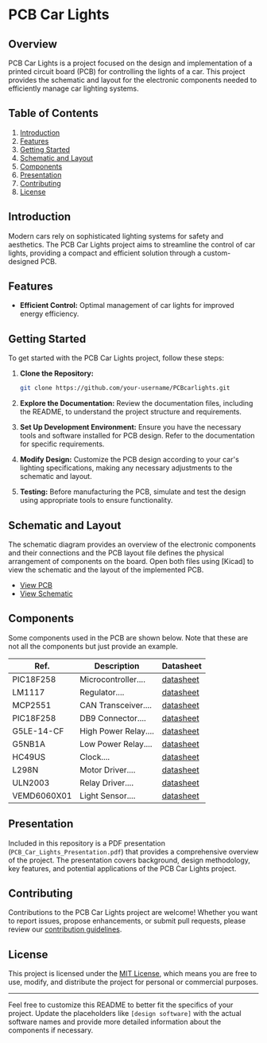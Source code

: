 # PCB Car Lights

## Overview

PCB Car Lights is a project focused on the design and implementation of a printed circuit board (PCB) for controlling the lights of a car. This project provides the schematic and layout for the electronic components needed to efficiently manage car lighting systems.

## Table of Contents

1. [Introduction](#introduction)
2. [Features](#features)
3. [Getting Started](#getting-started)
4. [Schematic and Layout](#schematic-and-layout)
5. [Components](#components)
6. [Presentation](#presentation)
7. [Contributing](#contributing)
8. [License](#license)

## Introduction

Modern cars rely on sophisticated lighting systems for safety and aesthetics. The PCB Car Lights project aims to streamline the control of car lights, providing a compact and efficient solution through a custom-designed PCB.

## Features

- **Efficient Control:** Optimal management of car lights for improved energy efficiency.

## Getting Started

To get started with the PCB Car Lights project, follow these steps:

1. **Clone the Repository:**
   ```bash
   git clone https://github.com/your-username/PCBcarlights.git
   ```

2. **Explore the Documentation:**
   Review the documentation files, including the README, to understand the project structure and requirements.

3. **Set Up Development Environment:**
   Ensure you have the necessary tools and software installed for PCB design. Refer to the documentation for specific requirements.

4. **Modify Design:**
   Customize the PCB design according to your car's lighting specifications, making any necessary adjustments to the schematic and layout.

5. **Testing:**
   Before manufacturing the PCB, simulate and test the design using appropriate tools to ensure functionality.

## Schematic and Layout

The schematic diagram provides an overview of the electronic components and their connections and the PCB layout file defines the physical arrangement of components on the board. Open both files using [Kicad] to view the schematic and the layout of the implemented PCB.

- [View PCB](./Car_lights.kicad_pcb)
- [View Schematic](./Car_lights.sch)

## Components

Some components used in the PCB are shown below. Note that these are not all the components but just provide an example.

| Ref. | Description | Datasheet |
| ------ | ----------------- | ------------------ |
| PIC18F258| Microcontroller.... | [datasheet](https://4donline.ihs.com/images/VipMasterIC/IC/MCHP/MCHPS03028/MCHPS03028-1.pdf?hkey=6D3A4C79FDBF58556ACFDE234799DDF0)|
| LM1117| Regulator.... | [datasheet](https://www.ti.com/general/docs/suppproductinfo.tsp?distId=26&gotoUrl=https://www.ti.com/lit/gpn/lm1117)|
| MCP2551| CAN Transceiver.... | [datasheet](https://www.farnell.com/datasheets/2299423.pdf)|
| PIC18F258| DB9 Connector.... | [datasheet](https://....)|
| G5LE-14-CF| High Power Relay.... | [datasheet](https://omronfs.omron.com/en_US/ecb/products/pdf/en-g5le.pdf)|
| G5NB1A| Low Power Relay.... | [datasheet](https://www.farnell.com/datasheets/2340807.pdf)|
| HC49US| Clock.... | [datasheet](https://www.farnell.com/datasheets/1359171.pdf)|
| L298N| Motor Driver.... | [datasheet](https://www.farnell.com/datasheets/1693054.pdf)|
| ULN2003| Relay Driver.... | [datasheet](https://www.ti.com/lit/ds/symlink/uln2003a.pdf?ts=1679884652584&ref_url=https%253A%252F%252Fwww.ti.com%252Fproduct%252FULN2003A%253Futm_source%253Dgoogle%2526utm_medium%253Dcpc%2526utm_campaign%253Dapp-psil-null-prodfolderdynamic-cpc-pf-google-wwe_int%2526utm_content%253Dprodfolddynamic%2526ds_k%253DDYNAMIC%2BSEARCH%2BADS%2526DCM%253Dyes%2526gclid%253DCj0KCQjw2v-gBhC1ARIsAOQdKY2V8NQj1MDO03wHvxCNCnLLP3BTjBXfBt316i6NoYeyX4ZuCcTenmoaAiblEALw_wcB%2526gclsrc%253Daw.ds)|
| VEMD6060X01| Light Sensor.... | [datasheet](https://4donline.ihs.com/images/VipMasterIC/IC/VISH/VISH-S-A0001545403/VISH-S-A0001545403-1.pdf?hkey=6D3A4C79FDBF58556ACFDE234799DDF0)|

## Presentation

Included in this repository is a PDF presentation (`PCB_Car_Lights_Presentation.pdf`) that provides a comprehensive overview of the project. The presentation covers background, design methodology, key features, and potential applications of the PCB Car Lights project.

## Contributing

Contributions to the PCB Car Lights project are welcome! Whether you want to report issues, propose enhancements, or submit pull requests, please review our [contribution guidelines](CONTRIBUTING.md).

## License
This project is licensed under the [MIT License](LICENSE), which means you are free to use, modify, and distribute the project for personal or commercial purposes.

---

Feel free to customize this README to better fit the specifics of your project. Update the placeholders like `[design software]` with the actual software names and provide more detailed information about the components if necessary.
